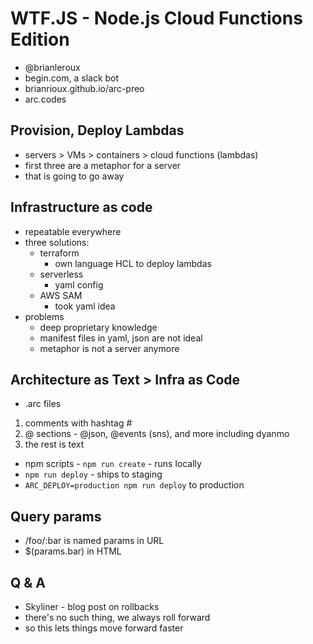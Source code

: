 # WTF.JS - Node.js Cloud Functions Edition
- @brianleroux
- begin.com, a slack bot
- brianrioux.github.io/arc-preo
- arc.codes

## Provision, Deploy Lambdas
- servers > VMs > containers > cloud functions (lambdas)
- first three are a metaphor for a server
- that is going to go away

## Infrastructure as code
- repeatable everywhere
- three solutions:
  - terraform
    - own language HCL to deploy lambdas
  - serverless
    - yaml config
  - AWS SAM
    - took yaml idea
- problems
  - deep proprietary knowledge
  - manifest files in yaml, json are not ideal
  - metaphor is not a server anymore

## Architecture as Text > Infra as Code
- .arc files
1. comments with hashtag #
2. @ sections - @json, @events (sns), and more including dyanmo
3. the rest is text

- npm scripts - `npm run create` - runs locally
- `npm run deploy` - ships to staging
- `ARC_DEPLOY=production npm run deploy` to production

## Query params
- /foo/:bar is named params in URL
- $(params.bar) in HTML

## Q & A
- Skyliner - blog post on rollbacks
- there's no such thing, we always roll forward
- so this lets things move forward faster
